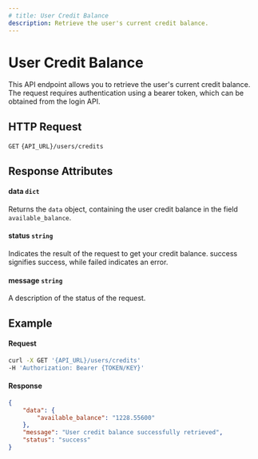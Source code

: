 ```yaml
---
# title: User Credit Balance
description: Retrieve the user's current credit balance.
---
```


# User Credit Balance

This API endpoint allows you to retrieve the user's current credit balance. The request requires authentication using a bearer token, which can be obtained from the login API.

## HTTP Request

`GET` `{API_URL}/users/credits`

## Response Attributes

#### data `dict`

Returns the `data` object, containing the user credit balance in the field `available_balance`.

#### status `string`

Indicates the result of the request to get your credit balance. success signifies success, while failed indicates an error.

#### message `string`

A description of the status of the request.

## Example

#### Request

```bash
curl -X GET '{API_URL}/users/credits'
-H 'Authorization: Bearer {TOKEN/KEY}'
```

#### Response

```json
{
    "data": {
        "available_balance": "1228.55600"
    },
    "message": "User credit balance successfully retrieved",
    "status": "success"
}
```


